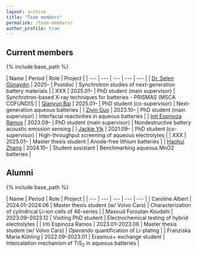 ```yaml
---
layout: archive
title: "Team members"
permalink: /team-members/
author_profile: true
---
```



## Current members
{% include base_path %}

<style>
td, th {
   border: none!important;
}
</style>

| Name | Period | Role | Project |
| --- | --- | --- | --- | --- |
| [Dr. Selen Günaydın](https://www.researchgate.net/profile/Selen-Gunaydin) | 2025– |  Postdoc | Synchrotron studies of next-generation battery materials |
| XXX | 2025.01– |  PhD student (main supervisor) | Synchrotron-based X-ray techniques for batteries - PRISMAS (MSCA COFUND)S |
| [Qianyun Bai](https://www.researchgate.net/profile/Qianyun-Bai) | 2025.01– |  PhD student (co-supervisor) | Next-generation aqueous batteries |
| [Ziyin Guo](https://www.uu.se/en/contact-and-organisation/staff?query=N23-1204) | 2023.10– |  PhD student (main supervisor) | Interfacial reactivities in aqueous batteries |
| [Inti Espinoza Ramos](https://www.uu.se/en/contact-and-organisation/staff?query=N22-763) | 2023.09– | PhD student (main supervisor) | Nondestructive battery acoustic emission sensing |
| [Jackie Yik](https://www.uu.se/en/contact-and-organisation/staff?query=N21-1121) | 2021.09– |  PhD student (co-supervisor) | High-throughput screening of aqueous electrolytes |
| XXX | 2025.01– |  Master thesis student | Anode-free lithium batteries |
| [Haohui Zhang](https://www.uu.se/en/contact-and-organisation/staff?query=N24-1913) | 2024.10– |  Student assistant | Benchmarking aqueous MnO2 batteries |


## Alumni
{% include base_path %}

<style>
td, th {
   border: none!important;
}
</style>

| Name | Period | Role | Project |
| --- | --- | --- | --- | --- |
| Caroline Albert | 2024.01–2024.06 |  Master thesis student (w/ Volvo Cars) | Characterization of cylindrical Li-ion cells of 46-series |
| Masoud Foroutan Koudahi  | 2023.09–2023.12 | Visiting PhD student | Electrochemical testing of hybrid electrolytes |
| Inti Espinoza Ramos | 2023.01–2023.06 | Master thesis student (w/ Volvo Cars) | <em>Operando</em> quantification of Li-plating |
| Franziska Maria Kühling | 2022.09–2023.01 | Erasmus+ exchange student | Intercalation mechanism of TiS<sub>2</sub> in aqueous batteries |

